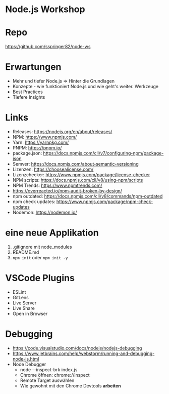 # Node.js Workshop

# Repo

https://github.com/sspringer82/node-ws

# Erwartungen

- Mehr und tiefer Node.js => Hinter die Grundlagen
- Konzepte - wie funktioniert Node.js und wie geht's weiter. Werkzeuge
- Best Practices
- Tiefere Insights

# Links

- Releases: https://nodejs.org/en/about/releases/
- NPM: https://www.npmjs.com/
- Yarn: https://yarnpkg.com/
- PNPM: https://pnpm.io/
- package.json: https://docs.npmjs.com/cli/v7/configuring-npm/package-json
- Semver: https://docs.npmjs.com/about-semantic-versioning
- Lizenzen: https://choosealicense.com/
- Lizenzchecker: https://www.npmjs.com/package/license-checker
- NPM scripts: https://docs.npmjs.com/cli/v8/using-npm/scripts
- NPM Trends: https://www.npmtrends.com/
- https://overreacted.io/npm-audit-broken-by-design/
- npm outdated: https://docs.npmjs.com/cli/v8/commands/npm-outdated
- npm check updates: https://www.npmjs.com/package/npm-check-updates
- Nodemon: https://nodemon.io/

# eine neue Applikation

1. .gitignore mit node_modules
2. README.md
3. `npm init` oder `npm init -y`

# VSCode Plugins

- ESLint
- GitLens
- Live Server
- Live Share
- Open in Browser

# Debugging

- https://code.visualstudio.com/docs/nodejs/nodejs-debugging
- https://www.jetbrains.com/help/webstorm/running-and-debugging-node-js.html
- Node Debugger
  - node --inspect-brk index.js
  - Chrome öffnen: chrome://inspect
  - Remote Target auswählen
  - Wie gewohnt mit den Chrome Devtools **arbeiten**
